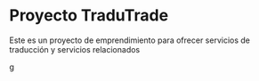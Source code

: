 <h1>Proyecto TraduTrade</h1>
<p>Este es un proyecto de emprendimiento para ofrecer servicios de traducción y servicios relacionados</p>g